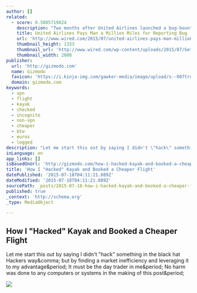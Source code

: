 ```yaml
---
author: []
related:
  - score: 0.5085719824
    description: "Two months after United Airlines launched a bug-bounty program to reward researchers who report flaws in the company's web site and apps, a researcher has received 1 million air miles in the first reward given. After submitting information to United about a remote-code execution flaw in the airline's web site, Jordan Wiens was awarded his mileage last week."
    title: United Airlines Pays Man a Million Miles for Reporting Bug
    url: 'http://www.wired.com/2015/07/united-airlines-pays-man-million-miles-reporting-bug/'
    thumbnail_height: 1333
    thumbnail_url: 'http://www.wired.com/wp-content/uploads/2015/07/GettyImages-72664752.jpg'
    thumbnail_width: 2000
publisher:
  url: 'http://gizmodo.com'
  name: Gizmodo
  favicon: 'https://i.kinja-img.com/gawker-media/image/upload/s--O07tru6M--/c_fill,fl_progressive,g_center,h_80,q_80,w_80/fdj3buryz5nuzyf2k620.png'
  domain: gizmodo.com
keywords:
  - vpn
  - flight
  - kayak
  - checked
  - incognito
  - non-vpn
  - cheaper
  - btw
  - euros
  - logged
description: "Let me start this out by saying I didn't \"hack\" something in the black hat Hackers way, but by finding a market inefficiency and leveraging it to my advantage. It must be the day trader in me. No harm was done to any computers or systems in the making of this post."
inLanguage: en
app_links: []
isBasedOnUrl: 'http://gizmodo.com/how-i-hacked-kayak-and-booked-a-cheaper-flight-1507368539'
title: '​How I "Hacked" Kayak and Booked a Cheaper Flight'
datePublished: '2015-07-18T04:11:21.089Z'
dateModified: '2015-07-18T04:11:21.089Z'
sourcePath: _posts/2015-07-18-how-i-hacked-kayak-and-booked-a-cheaper-flight.md
published: true
_context: 'http://schema.org'
_type: MediaObject

---
```

<article style=""><h1>​How I "Hacked" Kayak and Booked a Cheaper Flight</h1><p>Let me start this out by saying I didn't "hack" something in the black hat Hackers way&amp;comma; but by finding a market inefficiency and leveraging it to my advantage&amp;period; It must be the day trader in me&amp;period; No harm was done to any computers or systems in the making of this post&amp;period;</p><img src="https://i.kinja-img.com/gawker-media/image/upload/s--sp-qx2Sw--/c_fill,fl_progressive,g_north,h_358,q_80,w_636/y7zs4qiojgq0iikhweir.jpg" /></article>